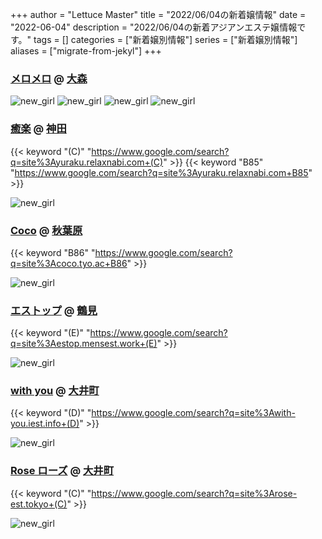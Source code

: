 +++
author = "Lettuce Master"
title = "2022/06/04の新着嬢情報"
date = "2022-06-04"
description = "2022/06/04の新着アジアンエステ嬢情報です。"
tags = []
categories = ["新着嬢別情報"]
series = ["新着嬢別情報"]
aliases = ["migrate-from-jekyl"]
+++
### [メロメロ](http://on.mznab.com/) @ [大森](/post/omori)


![new_girl](https://i.imgur.com/hdEsM9a.jpeg)
![new_girl](https://i.imgur.com/gVJ1fj3.jpeg)
![new_girl](https://i.imgur.com/bgvTIzS.jpeg)
![new_girl](https://i.imgur.com/VsQtw9F.jpeg)
### [癒楽](http://yuraku.relaxnabi.com/) @ [神田](/post/kanda)
{{< keyword "(C)" "https://www.google.com/search?q=site%3Ayuraku.relaxnabi.com+(C)" >}} {{< keyword "B85" "https://www.google.com/search?q=site%3Ayuraku.relaxnabi.com+B85" >}} 

![new_girl](https://i.imgur.com/I1etmj5.jpeg)
### [Coco](https://coco.tyo.ac/) @ [秋葉原](/post/akihabara)
{{< keyword "B86" "https://www.google.com/search?q=site%3Acoco.tyo.ac+B86" >}} 

![new_girl](https://coco.tyo.ac/photos/sites/95/2022/06/2022060304075761.jpg_302X404.jpg)
### [エストップ](http://estop.mensest.work/) @ [鶴見](/post/tsurumi)
{{< keyword "(E)" "https://www.google.com/search?q=site%3Aestop.mensest.work+(E)" >}} 

![new_girl](https://i.imgur.com/N5jNBvO.jpeg)
### [with you](http://with-you.iest.info/) @ [大井町](/post/oimachi)
{{< keyword "(D)" "https://www.google.com/search?q=site%3Awith-you.iest.info+(D)" >}} 

![new_girl](https://i.imgur.com/OyFSQhv.jpeg)
### [Rose ローズ](http://rose-est.tokyo/) @ [大井町](/post/oimachi)
{{< keyword "(C)" "https://www.google.com/search?q=site%3Arose-est.tokyo+(C)" >}} 

![new_girl](https://i.imgur.com/6EaFQK4.jpeg)
